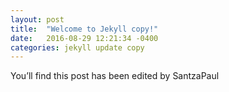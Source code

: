 ```yaml
---
layout: post
title:  "Welcome to Jekyll copy!"
date:   2016-08-29 12:21:34 -0400
categories: jekyll update copy
---
```

You’ll find this post has been edited by SantzaPaul
